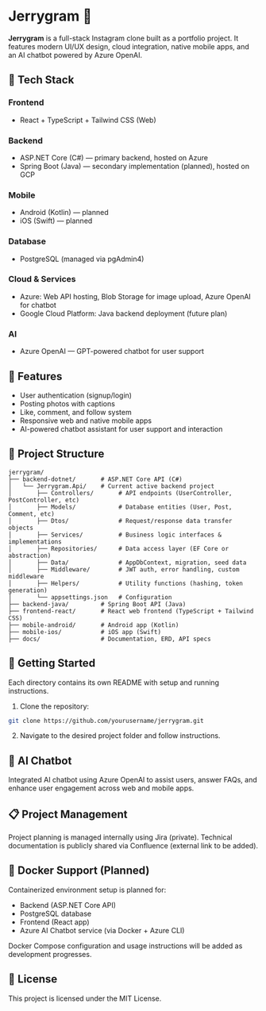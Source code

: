 # Jerrygram 📸

**Jerrygram** is a full-stack Instagram clone built as a portfolio project.
It features modern UI/UX design, cloud integration, native mobile apps, and an AI chatbot powered by Azure OpenAI.

## 🧰 Tech Stack

### Frontend

* React + TypeScript + Tailwind CSS (Web)

### Backend

* ASP.NET Core (C#) — primary backend, hosted on Azure
* Spring Boot (Java) — secondary implementation (planned), hosted on GCP

### Mobile

* Android (Kotlin) — planned
* iOS (Swift) — planned

### Database

* PostgreSQL (managed via pgAdmin4)

### Cloud & Services

* Azure: Web API hosting, Blob Storage for image upload, Azure OpenAI for chatbot
* Google Cloud Platform: Java backend deployment (future plan)

### AI

* Azure OpenAI — GPT-powered chatbot for user support

## 🧩 Features

* User authentication (signup/login)
* Posting photos with captions
* Like, comment, and follow system
* Responsive web and native mobile apps
* AI-powered chatbot assistant for user support and interaction

## 📁 Project Structure

```
jerrygram/
├── backend-dotnet/       # ASP.NET Core API (C#)
│   └── Jerrygram.Api/    # Current active backend project
│       ├── Controllers/       # API endpoints (UserController, PostController, etc)
│       ├── Models/            # Database entities (User, Post, Comment, etc)
│       ├── Dtos/              # Request/response data transfer objects
│       ├── Services/          # Business logic interfaces & implementations
│       ├── Repositories/      # Data access layer (EF Core or abstraction)
│       ├── Data/              # AppDbContext, migration, seed data
│       ├── Middleware/        # JWT auth, error handling, custom middleware
│       ├── Helpers/           # Utility functions (hashing, token generation)
│       └── appsettings.json   # Configuration
├── backend-java/         # Spring Boot API (Java)
├── frontend-react/       # React web frontend (TypeScript + Tailwind CSS)
├── mobile-android/       # Android app (Kotlin)
├── mobile-ios/           # iOS app (Swift)
├── docs/                 # Documentation, ERD, API specs
```

## 🚀 Getting Started

Each directory contains its own README with setup and running instructions.

1. Clone the repository:

```bash
git clone https://github.com/yourusername/jerrygram.git
```

2. Navigate to the desired project folder and follow instructions.

## 🤖 AI Chatbot

Integrated AI chatbot using Azure OpenAI to assist users, answer FAQs, and enhance user engagement across web and mobile apps.

## 📋 Project Management

Project planning is managed internally using Jira (private).
Technical documentation is publicly shared via Confluence (external link to be added).

## 🐳 Docker Support (Planned)

Containerized environment setup is planned for:

* Backend (ASP.NET Core API)
* PostgreSQL database
* Frontend (React app)
* Azure AI Chatbot service (via Docker + Azure CLI)

Docker Compose configuration and usage instructions will be added as development progresses.

## 📄 License

This project is licensed under the MIT License.
